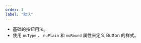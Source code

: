 ```yaml
---
order: 1
label: "默认"
---
```


-   基础的按钮用法。
-   使用 `nuType` 、 `nuPlain` 和 `nuRound` 属性来定义 Button 的样式。
